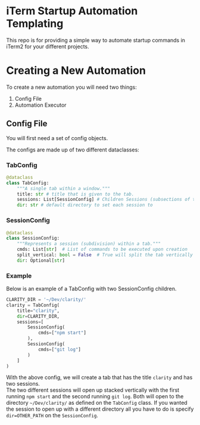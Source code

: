 # iTerm Startup Automation Templating

This repo is for providing a simple way to automate startup commands in iTerm2 for your different projects. 

# Creating a New Automation

To create a new automation you will need two things:
1. Config File
2. Automation Executor

## Config File

You will first need a set of config objects.

The configs are made up of two different dataclasses:

### TabConfig
```python
@dataclass
class TabConfig:
    """A single tab within a window."""
    title: str # title that is given to the tab.
    sessions: List[SessionConfig] # Children Sessions (subsections of tab)
    dir: str # default directory to set each session to 
```

### SessionConfig
```python
@dataclass
class SessionConfig:
    """Represents a session (subdivision) within a tab."""
    cmds: List[str]  # List of commands to be executed upon creation
    split_vertical: bool = False  # True will split the tab vertically to create the window
    dir: Optional[str]
```


### Example
Below is an example of a TabConfig with two SessionConfig children.
```python
CLARITY_DIR = '~/Dev/clarity/'
clarity = TabConfig(
    title="clarity",
    dir=CLARITY_DIR,
    sessions=[
        SessionConfig(
            cmds=["npm start"]
        ),
        SessionConfig(
            cmds=["git log"]
        )
    ]
)
```
 
With the above config, we will create a tab that has the title `clarity` and has two sessions.  
The two different sessions will open up stacked vertically with the first running `npm start` and the second running `git log`.
Both will open to the directory `~/Dev/clarity/` as defined on the `TabConfig` class.
If you wanted the session to open up with a different directory all you have to do is specify
`dir=OTHER_PATH` on the `SessionConfig`.



